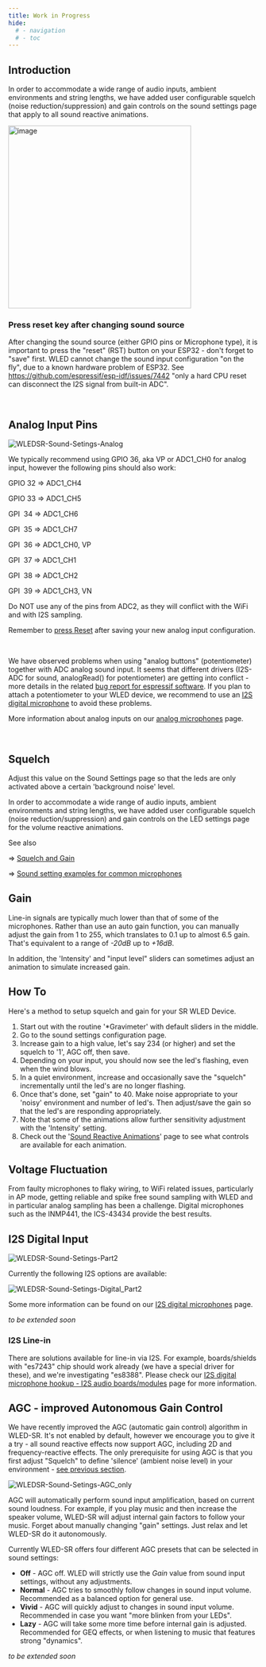 ```yaml
---
title: Work in Progress
hide:
  # - navigation
  # - toc
---
```


## Introduction

In order to accommodate a wide range of audio inputs, ambient environments and string lengths, we have added user configurable squelch (noise reduction/suppression) and gain controls on the sound settings page that apply to all sound reactive animations.

<img width="368" alt="image" src="https://user-images.githubusercontent.com/91013628/208448097-f0824866-1a9d-4907-8863-6293d2e7e2de.png">

<br/>

### Press reset key after changing sound source
After changing the sound source (either GPIO pins or Microphone type), it is important to press the "reset" (RST) button on your ESP32 - don't forget to "save" first. WLED cannot change the sound input configuration "on the fly", due to a known hardware problem of ESP32. See https://github.com/espressif/esp-idf/issues/7442 "only a hard CPU reset can disconnect the I2S signal from built-in ADC". 

<br/>

## Analog Input Pins

![WLEDSR-Sound-Setings-Analog](https://user-images.githubusercontent.com/91616163/177540059-0fde407b-6740-4ae3-8ae5-6b2cbc09d9ea.png)

We typically recommend using GPIO 36, aka VP or ADC1_CH0 for analog input, however the following pins should also work:

GPIO 32 => ADC1_CH4

GPIO 33 => ADC1_CH5

GPI&nbsp; 34 => ADC1_CH6

GPI&nbsp; 35 => ADC1_CH7

GPI&nbsp; 36 => ADC1_CH0, VP

GPI&nbsp; 37 => ADC1_CH1

GPI&nbsp; 38 => ADC1_CH2

GPI&nbsp; 39 => ADC1_CH3, VN

Do NOT use any of the pins from ADC2, as they will conflict with the WiFi and with I2S sampling.


Remember to [press Reset](https://moonmodules.github.io/WLED-Docs/WLEDSR/Sound-Settings#press-reset-key-after-changing-sound-source) after saving your new analog input configuration.

<br/>

We have observed problems when using "analog buttons" (potentiometer) together with ADC analog sound input. It seems that different drivers (I2S-ADC for sound, analogRead() for potentiometer) are getting into conflict - more details in the related [bug report for espressif software](https://github.com/espressif/arduino-esp32/issues/4782). If you plan to attach a potentiometer to your WLED device, we recommend to use an [I2S digital microphone](https://moonmodules.github.io/WLED-Docs/WLEDSR/Digital-Microphone-Hookup) to avoid these problems.



More information about analog inputs on our [analog microphones](https://moonmodules.github.io/WLED-Docs/WLEDSR/Analog-Audio-Input-Options) page.

<br/>

## Squelch
Adjust this value on the Sound Settings page so that the leds are only activated above a certain 'background noise' level.

In order to accommodate a wide range of audio inputs, ambient environments and string lengths, we have added user configurable squelch (noise reduction/suppression) and gain controls on the LED settings page for the volume reactive animations.

See also 

&rArr; [Squelch and Gain](https://moonmodules.github.io/WLED-Docs/WLEDSR/Squelch-and-Gain)

&rArr; [Sound setting examples for common microphones](https://moonmodules.github.io/WLED-Docs/WLEDSR/First-Time-Setup#sound-settings-getting-started-with-common-microphones)

## Gain
Line-in signals are typically much lower than that of some of the microphones. Rather than use an auto gain function, you can manually adjust the gain from 1 to 255, which translates to 0.1 up to almost 6.5 gain. That's equivalent to a range of _-20dB_ up to _+16dB_.

In addition, the 'Intensity' and "input level" sliders can sometimes adjust an animation to simulate increased gain.

## How To
Here's a method to setup squelch and gain for your SR WLED Device.

1. Start out with the routine '*Gravimeter' with default sliders in the middle.
2. Go to the sound settings configuration page.
3. Increase gain to a high value, let's say 234 (or higher) and set the squelch to '1', AGC off, then save.
4. Depending on your input, you should now see the led's flashing, even when the wind blows.
5. In a quiet environment, increase and occasionally save the "squelch" incrementally until the led's are no longer flashing.
6. Once that's done, set "gain" to 40. Make noise appropriate to your 'noisy' environment and number of led's. Then adjust/save the gain so that the led's are responding appropriately.
7. Note that some of the animations allow further sensitivity adjustment with the 'Intensity' setting.
8. Check out the '[Sound Reactive Animations](https://moonmodules.github.io/WLED-Docs/WLEDSR/Reactive-Animations)' page to see what controls are available for each animation.


## Voltage Fluctuation
From faulty microphones to flaky wiring, to WiFi related issues, particularly in AP mode, getting reliable and spike free sound sampling with WLED and in particular analog sampling has been a challenge. Digital microphones such as the INMP441, the ICS-43434 provide the best results.


## I2S Digital Input

![WLEDSR-Sound-Setings-Part2](https://user-images.githubusercontent.com/91616163/177542281-1a2ab7b7-48db-4e5e-8658-cd68fd8ead38.png)

Currently the following I2S options are available:

![WLEDSR-Sound-Setings-Digital_Part2](https://user-images.githubusercontent.com/91616163/177543015-2e862675-274d-45fa-822e-bea763ad9432.png)

Some more information can be found on our [I2S digital microphones](https://moonmodules.github.io/WLED-Docs/WLEDSR/Digital-Microphone-Hookup) page.

_to be extended soon_

### I2S Line-in
There are solutions available for line-in via I2S. For example, boards/shields with "es7243" chip should work already (we have a special driver for these), and we're investigating "es8388". Please check our [I2S digital microphone hookup - I2S audio boards/modules](https://moonmodules.github.io/WLED-Docs/WLEDSR/Digital-Microphone-Hookup#some-i2s-audio-boards) page for more information.
<br/>

## AGC - improved Autonomous Gain Control
We have recently improved the AGC (automatic gain control) algorithm in WLED-SR. It's not enabled by default, however we encourage you to give it a try - all sound reactive effects now support AGC, including 2D and frequency-reactive effects. The only prerequisite for using AGC is that you first adjust "Squelch" to define 'silence' (ambient noise level) in your environment - [see previous section](https://moonmodules.github.io/WLED-Docs/WLEDSR/Sound-Settings/_edit#how-to).

![WLEDSR-Sound-Setings-AGC_only](https://user-images.githubusercontent.com/91616163/177599946-055ee5f1-34b9-4a23-a408-4d21500c31e7.png)

AGC will automatically perform sound input amplification, based on current sound loudness. 
For example, if you play music and then increase the speaker volume, WLED-SR will adjust internal gain factors to follow your music. Forget about manually changing "gain" settings. Just relax and let WLED-SR do it autonomously.

Currently WLED-SR offers four different AGC presets that can be selected in sound settings:
* **Off**    - AGC off. WLED will strictly use the _Gain_ value from sound input settings, without any adjustments.
* **Normal** - AGC tries to smoothly follow changes in sound input volume. Recommended as a balanced option for general use.
* **Vivid**  - AGC will quickly adjust to changes in sound input volume. Recommended in case you want "more blinken from your LEDs".
* **Lazy**   - AGC will take some more time before internal gain is adjusted. Recommended for GEQ effects, or when listening to music that features strong "dynamics".


_to be extended soon_
